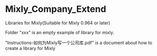 # Mixly_Company_Extend
Libraries for Mixly(Suitable for Mixly 0.964 or later)

Folder "xxx" is an empty example of library for mixly.

"Instructions-如何为Mixly写一个公司库.pdf" is a document about how to create a library for Mixly
